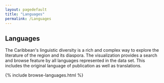 ```yaml
---
layout: pagedefault
title: "Languages"
permalink: /Languages
---
```

<div class="page_title"><h2> Languages</h2></div>

The Caribbean's linguistic diversity is a rich and complex way to explore the literature of the region and its diaspora. The visualization provides a search and browse feature by all languages represented in the data set. This includes the original language of publication as well as translations.

<div class="languages">
{% include browse-languages.html %}
</div>
